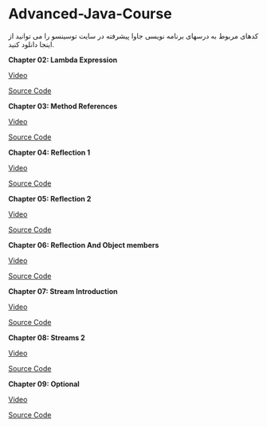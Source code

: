 # Advanced-Java-Course

کدهای مربوط به درسهای برنامه نویسی جاوا پیشرفته در سایت توسینسو را می توانید از اینجا دانلود کنید.

<b>Chapter 02: Lambda Expression</b>

[Video](https://programming.tosinso.com/fa/videos/7847)

[Source Code](https://github.com/MehdiAdeliFar/Advanced-Java-Course/blob/master/02%20Lambda%20Expressions/TestLambdaExpression.rar)


<b>Chapter 03: Method References</b>

[Video](https://programming.tosinso.com/fa/videos/7904)

[Source Code](https://github.com/MehdiAdeliFar/Advanced-Java-Course/blob/master/03%20Method%20References/src.rar)


<b>Chapter 04: Reflection 1</b>

[Video](https://programming.tosinso.com/fa/videos/7922)

[Source Code](https://github.com/MehdiAdeliFar/Advanced-Java-Course/tree/master/04%20Reflection1/)

<b>Chapter 05: Reflection 2</b>

[Video](https://programming.tosinso.com/fa/videos/7923)

[Source Code](https://github.com/MehdiAdeliFar/Advanced-Java-Course/blob/master/05%20Reflection2/src.rar)

<b>Chapter 06: Reflection And Object members</b>

[Video](https://programming.tosinso.com/fa/videos/7951)

[Source Code](https://github.com/MehdiAdeliFar/Advanced-Java-Course/blob/master/06%20ReflectionObjectMembers/src.rar)

<b>Chapter 07: Stream Introduction</b>

[Video](https://programming.tosinso.com/fa/videos/7976)

[Source Code](https://github.com/MehdiAdeliFar/Advanced-Java-Course/tree/master/07%20StreamIntro/src/com/tosinso)

<b>Chapter 08: Streams 2</b>

[Video](https://programming.tosinso.com/fa/videos/8067)

[Source Code](https://github.com/MehdiAdeliFar/Advanced-Java-Course/blob/master/08%20Stream%202/src.rar)

<b>Chapter 09: Optional</b>

[Video](https://programming.tosinso.com/fa/videos/8084)

[Source Code](https://github.com/MehdiAdeliFar/Advanced-Java-Course/blob/master/09%20Optional/src.rar)
